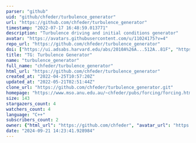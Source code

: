 ```yaml
---
parser: "github"
uid: "github/chfeder/turbulence_generator"
url: "https://github.com/chfeder/turbulence_generator"
timestamp: "2022-07-17 16:48:59.013771"
description: "Turbulence driving and initial conditions generator"
avatar: "https://avatars.githubusercontent.com/u/11024175?v=4"
repo_url: "https://github.com/chfeder/turbulence_generator"
doi: ["https://ui.adsabs.harvard.edu/abs/2010A%26A...512A..81F", "https://ui.adsabs.harvard.edu/abs/2022ascl.soft04001F/abstract"]
title: "TG: Turbulence Generator"
name: "turbulence_generator"
full_name: "chfeder/turbulence_generator"
html_url: "https://github.com/chfeder/turbulence_generator"
created_at: "2022-04-25T10:57:20Z"
updated_at: "2022-05-21T02:51:44Z"
clone_url: "https://github.com/chfeder/turbulence_generator.git"
homepage: "https://www.mso.anu.edu.au/~chfeder/pubs/forcing/forcing.html"
size: 143
stargazers_count: 4
watchers_count: 4
language: "C++"
subscribers_count: 2
owner: {"html_url": "https://github.com/chfeder", "avatar_url": "https://avatars.githubusercontent.com/u/11024175?v=4", "login": "chfeder", "type": "User"}
date: "2024-09-21 14:23:41.928984"
---
```

